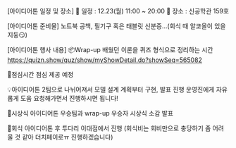 [아이디어톤 일정 및 장소]
💠 일정 : 12.23(월) 11:00 ~ 20:00
💠 장소 : 신공학관 159호

[아이디어톤 준비물]
노트북
공책, 필기구 혹은 태블릿
신분증…(회식 때 알코올이 있을지둥😏)

[아이디어톤 행사 내용]
📦Wrap-up
배웠던 이론을 퀴즈 형식으로 정리하는 시간   
https://quizn.show/quz/show/myShowDetail.do?showSeq=565082   

🥄점심시간
점심 제공 예정

💡아이디어톤
2팀으로 나뉘어져서 모델 설계 계획부터 구현, 발표 진행
운영진에게 자유롭게 도움 요청해가면서 진행하시면 됩니다!

🎁시상식
아이디어톤 우승팀과 wrap-up 우승자 시상식
소감 발표

🍻회식
아이디어톤 후 투다리 이대점에서 진행
(회식비는 회비만으로 충당하기 좀 어려울 것 같아 더치페이로ㅠ 진행하겠습니다)
